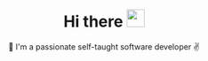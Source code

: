 <h1 align="center">
  Hi there
  <a href="#">
    <img src="https://media.giphy.com/media/hvRJCLFzcasrR4ia7z/giphy.gif" height="32px" width="32px"/>
  </a>
</h1>

<p align="center">
  📢 I'm a passionate self-taught software developer ✌️
</p>
